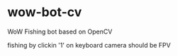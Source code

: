 # wow-bot-cv
WoW Fishing bot based on OpenCV

fishing by clickin '1' on keyboard
camera should be FPV
